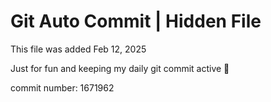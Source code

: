 # Git Auto Commit | Hidden File

This file was added Feb 12, 2025

Just for fun and keeping my daily git commit active 🤪

commit number: 1671962
